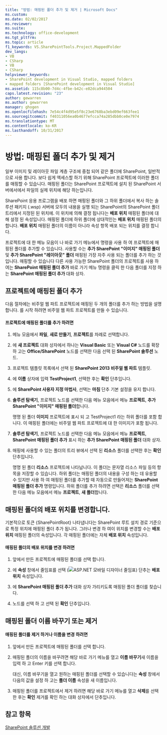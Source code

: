 ```yaml
---
title: "방법: 매핑된 폴더 추가 및 제거 | Microsoft Docs"
ms.custom: 
ms.date: 02/02/2017
ms.reviewer: 
ms.suite: 
ms.technology: office-development
ms.tgt_pltfrm: 
ms.topic: article
f1_keywords: VS.SharePointTools.Project.MappedFolder
dev_langs:
- VB
- CSharp
- VB
- CSharp
helpviewer_keywords:
- SharePoint development in Visual Studio, mapped folders
- mapped folders [SharePoint development in Visual Studio]
ms.assetid: 115c8b00-7d4c-4fbe-b42c-e82dca944504
caps.latest.revision: "23"
author: gewarren
ms.author: gewarren
manager: ghogen
ms.openlocfilehash: 7e54c4f4d95e5f8c23e6768ba3ebd09ef663fee1
ms.sourcegitcommit: f40311056ea0b4677efcca74a285dbb0ce0e7974
ms.translationtype: MT
ms.contentlocale: ko-KR
ms.lasthandoff: 10/31/2017
---
```

# <a name="how-to-add-and-remove-mapped-folders"></a>방법: 매핑된 폴더 추가 및 제거
  일부 이미지 및 레이아웃 파일 계층 구조에 중첩 되어 같은 폴더에 SharePoint, 일반적으로 사용 합니다. 보다 쉽게 액세스할 하기 위해 SharePoint 프로젝트에 이러한 폴더를 매핑할 수 있습니다. 매핑된 폴더는 SharePoint 프로젝트에 설치 된 SharePoint 서버에서에서 파일의 실제 위치에 해당 하는입니다.  
  
 SharePoint 응용 프로그램을 배포 하면 매핑된 폴더와 그 하위 폴더에서 복사 하는 솔루션 패키지 (.wsp) 서버에 모두의 내용을 실행 되는 SharePoint의 SharePoint 폴더 트리에서 지정된 된 위치에. 이 위치에 의해 결정 됩니다는 **배포 위치** 매핑된 폴더에 대해 설정 된 속성입니다. 매핑된 폴더에 하위 폴더에 상대적인는 **배포 위치** 매핑된 폴더의 합니다. **배포 위치** 매핑된 폴더의 이름이 아니라 속성 항목 배포 되는 위치를 결정 합니다.  
  
 프로젝트에 대 한 메뉴 모음이 나 바로 가기 메뉴에서 명령을 사용 하 여 프로젝트에 매핑된 폴더를 추가할 수 있습니다. 사용할 수는 **추가 SharePoint "이미지" 매핑된 폴더** 및 **추가 SharePoint "레이아웃" 폴더** 매핑된 가장 자주 사용 되는 폴더를 추가 하는 것입니다. 매핑할 수 있습니다 다른 사용 가능한 SharePoint 폴더의 프로젝트를 사용 하 여는 **SharePoint 매핑된 폴더 추가** 바로 가기 메뉴 명령을 클릭 한 다음 폴더를 지정 하는 **SharePoint 매핑된 폴더 추가** 대화 상자.  
  
## <a name="adding-mapped-folders-to-a-project"></a>프로젝트에 매핑된 폴더 추가  
 다음 절차에는 비주얼 웹 파트 프로젝트에 매핑된 두 개의 폴더를 추가 하는 방법을 설명 합니다. 를 시작 하려면 비주얼 웹 파트 프로젝트를 만들 수 있습니다.  
  
#### <a name="to-add-mapped-folders-to-a-project"></a>프로젝트에 매핑된 폴더를 추가 하려면  
  
1.  메뉴 모음에서 **파일**, **새로 만들기**, **프로젝트**를 차례로 선택합니다.  
  
2.  에 **새 프로젝트** 대화 상자에서 하나는 **Visual Basic** 또는 **Visual C#** 노드를 확장 하 고는 **Office/SharePoint** 노드를 선택한 다음 선택 된 **SharePoint 솔루션** 노드.  
  
3.  프로젝트 템플릿 목록에서 선택 된 **SharePoint 2013 비주얼 웹 파트** 템플릿.  
  
4.  에 **이름** 상자에 입력 **TestProject1**, 선택한 후는 **확인** 단추입니다.  
  
5.  에 **SharePoint 사용자 지정 마법사**, 선택는 **마침** 단추 기본 설정을 유지 합니다.  
  
6.  **솔루션 탐색기**, 프로젝트 노드를 선택한 다음 메뉴 모음에서 메뉴 **프로젝트**, **추가 SharePoint "이미지" 매핑된 폴더**합니다.  
  
     명명 된 폴더 **이미지** 프로젝트에 표시 되 고 TestProject1 라는 하위 폴더를 포함 합니다. 이 매핑된 폴더에는 비주얼 웹 파트 프로젝트에 대 한 이미지가 포함 됩니다.  
  
7.  **솔루션 탐색기**, 프로젝트 노드를 선택한 다음 메뉴 모음에서 메뉴 **프로젝트**, **SharePoint 매핑된 폴더 추가** 표시 하는 **추가 SharePoint 매핑된 폴더** 대화 상자.  
  
8.  매핑에 사용할 수 있는 폴더의 트리 뷰에서 선택 된 **리소스** 폴더를 선택한 후는 **확인** 단추입니다.  
  
     명명 된 폴더 **리소스** 프로젝트에 나타납니다. 이 폴더는 문자열 리소스 파일 등의 항목을 저장할 수 있습니다. 하위 폴더는 매핑된 폴더의 내용을 구성 하는 데 유용할 수 있지만 사용 하 여 매핑된 폴더를 추가할 때 자동으로 만들어져는 **SharePoint 매핑된 폴더 추가** 명령입니다. 하위 폴더를 추가 하려면 선택은 **리소스** 폴더를 선택한 다음 메뉴 모음에서 메뉴 **프로젝트**, **새 폴더**합니다.  
  
## <a name="changing-the-deployment-location-of-a-mapped-folder"></a>매핑된 폴더의 배포 위치를 변경합니다.  
 기본적으로 토큰 {SharePointRoot} 나타냅니다는 SharePoint 루트 설치 경로 기준으로 특정 위치에 매핑된 폴더 추가 됩니다. 그러나 변경 하 여이 위치를 변경할 수는 **배포 위치** 매핑된 폴더의 속성입니다. 각 매핑된 폴더에는 자체 **배포 위치** 속성입니다.  
  
#### <a name="to-change-the-deployment-location-of-a-mapped-folder"></a>매핑된 폴더의 배포 위치를 변경 하려면  
  
1.  앞에서 만든 프로젝트에 매핑된 폴더를 선택 합니다.  
  
2.  에 **속성** 창에서 줄임표를 선택 (![ASP.NET 모바일 디자이너 줄임표](../sharepoint/media/mwellipsis.gif "ASP.NET 모바일 디자이너 줄임표")) 단추는 **배포 위치** 속성입니다.  
  
3.  에 **SharePoint 매핑된 폴더 추가** 대화 상자 가리키도록 매핑된 폴더 폴더를 찾습니다.  
  
4.  노드를 선택 하 고 선택 된 **확인** 단추입니다.  
  
## <a name="renaming-or-removing-mapped-folders"></a>매핑된 폴더 이름 바꾸기 또는 제거  
  
#### <a name="to-rename-or-remove-a-mapped-folder"></a>매핑된 폴더를 제거 하거나 이름을 변경 하려면  
  
1.  앞에서 만든 프로젝트에 매핑된 폴더를 선택 합니다.  
  
2.  매핑된 폴더의 이름을 바꾸려면 해당 바로 가기 메뉴를 열고 **이름 바꾸기**새 이름을 입력 하 고 Enter 키를 선택 합니다.  
  
     대신, 이름 바꾸기을 열고 원하는 매핑된 폴더를 선택할 수 있습니다는 **속성** 창에서 다음의 값을 설정 하 고는 **폴더 이름** 속성을 새 이름입니다.  
  
3.  매핑된 폴더를 프로젝트에서 제거 하려면 해당 바로 가기 메뉴를 열고 **삭제**를 선택한 후는 **확인** 제거를 확인 하는 대화 상자에서 단추입니다.  
  
## <a name="see-also"></a>참고 항목  
 [SharePoint 솔루션 개발](../sharepoint/developing-sharepoint-solutions.md)  
  
  